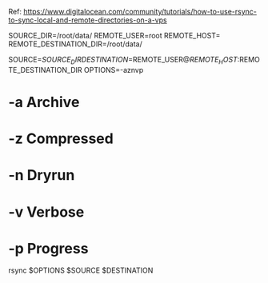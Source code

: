 Ref: https://www.digitalocean.com/community/tutorials/how-to-use-rsync-to-sync-local-and-remote-directories-on-a-vps


SOURCE_DIR=/root/data/
REMOTE_USER=root
REMOTE_HOST=<ip>
REMOTE_DESTINATION_DIR=/root/data/

SOURCE=$SOURCE_DIR
DESTINATION=$REMOTE_USER@$REMOTE_HOST:$REMOTE_DESTINATION_DIR
OPTIONS=-aznvp

# -a Archive 
# -z Compressed
# -n Dryrun
# -v Verbose
# -p Progress

rsync $OPTIONS $SOURCE $DESTINATION
